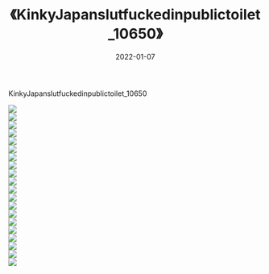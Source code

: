 ﻿---
layout: post
title:  《KinkyJapanslutfuckedinpublictoilet_10650》
date:   2022-01-07
img: http://imgx.orgx.ga/漏D/2022/KinkyJapanslutfuckedinpublictoilet_10650/000.jpg
categories: [美女, 清纯, 唯美]
---

KinkyJapanslutfuckedinpublictoilet_10650

  ![](http://imgx.orgx.ga/漏D/2022/KinkyJapanslutfuckedinpublictoilet_10650/001.jpg) <br> ![](http://imgx.orgx.ga/漏D/2022/KinkyJapanslutfuckedinpublictoilet_10650/002.jpg) <br> ![](http://imgx.orgx.ga/漏D/2022/KinkyJapanslutfuckedinpublictoilet_10650/003.jpg) <br> ![](http://imgx.orgx.ga/漏D/2022/KinkyJapanslutfuckedinpublictoilet_10650/004.jpg) <br> ![](http://imgx.orgx.ga/漏D/2022/KinkyJapanslutfuckedinpublictoilet_10650/005.jpg) <br> ![](http://imgx.orgx.ga/漏D/2022/KinkyJapanslutfuckedinpublictoilet_10650/006.jpg) <br> ![](http://imgx.orgx.ga/漏D/2022/KinkyJapanslutfuckedinpublictoilet_10650/007.jpg) <br> ![](http://imgx.orgx.ga/漏D/2022/KinkyJapanslutfuckedinpublictoilet_10650/008.jpg) <br> ![](http://imgx.orgx.ga/漏D/2022/KinkyJapanslutfuckedinpublictoilet_10650/009.jpg) <br> ![](http://imgx.orgx.ga/漏D/2022/KinkyJapanslutfuckedinpublictoilet_10650/010.jpg) <br> ![](http://imgx.orgx.ga/漏D/2022/KinkyJapanslutfuckedinpublictoilet_10650/011.jpg) <br> ![](http://imgx.orgx.ga/漏D/2022/KinkyJapanslutfuckedinpublictoilet_10650/012.jpg) <br> ![](http://imgx.orgx.ga/漏D/2022/KinkyJapanslutfuckedinpublictoilet_10650/013.jpg) <br> ![](http://imgx.orgx.ga/漏D/2022/KinkyJapanslutfuckedinpublictoilet_10650/014.jpg) <br> ![](http://imgx.orgx.ga/漏D/2022/KinkyJapanslutfuckedinpublictoilet_10650/015.jpg) <br> ![](http://imgx.orgx.ga/漏D/2022/KinkyJapanslutfuckedinpublictoilet_10650/016.jpg) <br> ![](http://imgx.orgx.ga/漏D/2022/KinkyJapanslutfuckedinpublictoilet_10650/017.jpg) <br> ![](http://imgx.orgx.ga/漏D/2022/KinkyJapanslutfuckedinpublictoilet_10650/018.jpg) <br> ![](http://imgx.orgx.ga/漏D/2022/KinkyJapanslutfuckedinpublictoilet_10650/019.jpg) <br> ![](http://imgx.orgx.ga/漏D/2022/KinkyJapanslutfuckedinpublictoilet_10650/020.jpg) <br>